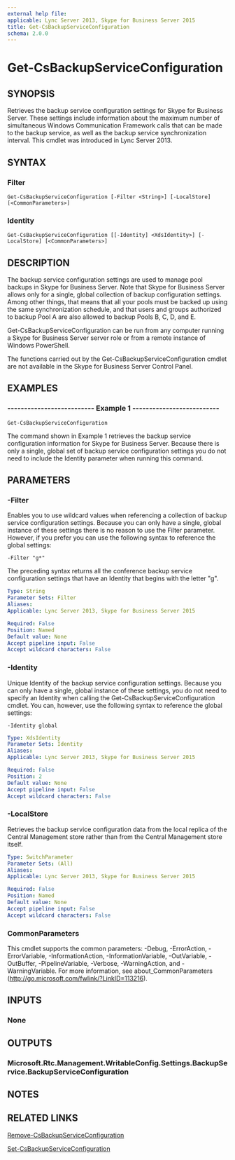 ```yaml
---
external help file: 
applicable: Lync Server 2013, Skype for Business Server 2015
title: Get-CsBackupServiceConfiguration
schema: 2.0.0
---
```


# Get-CsBackupServiceConfiguration

## SYNOPSIS
Retrieves the backup service configuration settings for Skype for Business Server.
These settings include information about the maximum number of simultaneous Windows Communication Framework calls that can be made to the backup service, as well as the backup service synchronization interval.
This cmdlet was introduced in Lync Server 2013.


## SYNTAX

### Filter
```
Get-CsBackupServiceConfiguration [-Filter <String>] [-LocalStore] [<CommonParameters>]
```

### Identity
```
Get-CsBackupServiceConfiguration [[-Identity] <XdsIdentity>] [-LocalStore] [<CommonParameters>]
```

## DESCRIPTION
The backup service configuration settings are used to manage pool backups in Skype for Business Server.
Note that Skype for Business Server allows only for a single, global collection of backup configuration settings.
Among other things, that means that all your pools must be backed up using the same synchronization schedule, and that users and groups authorized to backup Pool A are also allowed to backup Pools B, C, D, and E.

Get-CsBackupServiceConfiguration can be run from any computer running a Skype for Business Server server role or from a remote instance of Windows PowerShell.

The functions carried out by the Get-CsBackupServiceConfiguration cmdlet are not available in the Skype for Business Server Control Panel.


## EXAMPLES

### -------------------------- Example 1 --------------------------
```
Get-CsBackupServiceConfiguration
```

The command shown in Example 1 retrieves the backup service configuration information for Skype for Business Server.
Because there is only a single, global set of backup service configuration settings you do not need to include the Identity parameter when running this command.


## PARAMETERS

### -Filter
Enables you to use wildcard values when referencing a collection of backup service configuration settings.
Because you can only have a single, global instance of these settings there is no reason to use the Filter parameter.
However, if you prefer you can use the following syntax to reference the global settings:

`-Filter "g*"`

The preceding syntax returns all the conference backup service configuration settings that have an Identity that begins with the letter "g".

```yaml
Type: String
Parameter Sets: Filter
Aliases: 
Applicable: Lync Server 2013, Skype for Business Server 2015

Required: False
Position: Named
Default value: None
Accept pipeline input: False
Accept wildcard characters: False
```

### -Identity
Unique Identity of the backup service configuration settings.
Because you can only have a single, global instance of these settings, you do not need to specify an Identity when calling the Get-CsBackupServiceConfiguration cmdlet.
You can, however, use the following syntax to reference the global settings:

`-Identity global`

```yaml
Type: XdsIdentity
Parameter Sets: Identity
Aliases: 
Applicable: Lync Server 2013, Skype for Business Server 2015

Required: False
Position: 2
Default value: None
Accept pipeline input: False
Accept wildcard characters: False
```

### -LocalStore
Retrieves the backup service configuration data from the local replica of the Central Management store rather than from the Central Management store itself.

```yaml
Type: SwitchParameter
Parameter Sets: (All)
Aliases: 
Applicable: Lync Server 2013, Skype for Business Server 2015

Required: False
Position: Named
Default value: None
Accept pipeline input: False
Accept wildcard characters: False
```

### CommonParameters
This cmdlet supports the common parameters: -Debug, -ErrorAction, -ErrorVariable, -InformationAction, -InformationVariable, -OutVariable, -OutBuffer, -PipelineVariable, -Verbose, -WarningAction, and -WarningVariable. For more information, see about_CommonParameters (http://go.microsoft.com/fwlink/?LinkID=113216).


## INPUTS

### None


## OUTPUTS

### Microsoft.Rtc.Management.WritableConfig.Settings.BackupService.BackupServiceConfiguration


## NOTES


## RELATED LINKS

[Remove-CsBackupServiceConfiguration]()

[Set-CsBackupServiceConfiguration]()